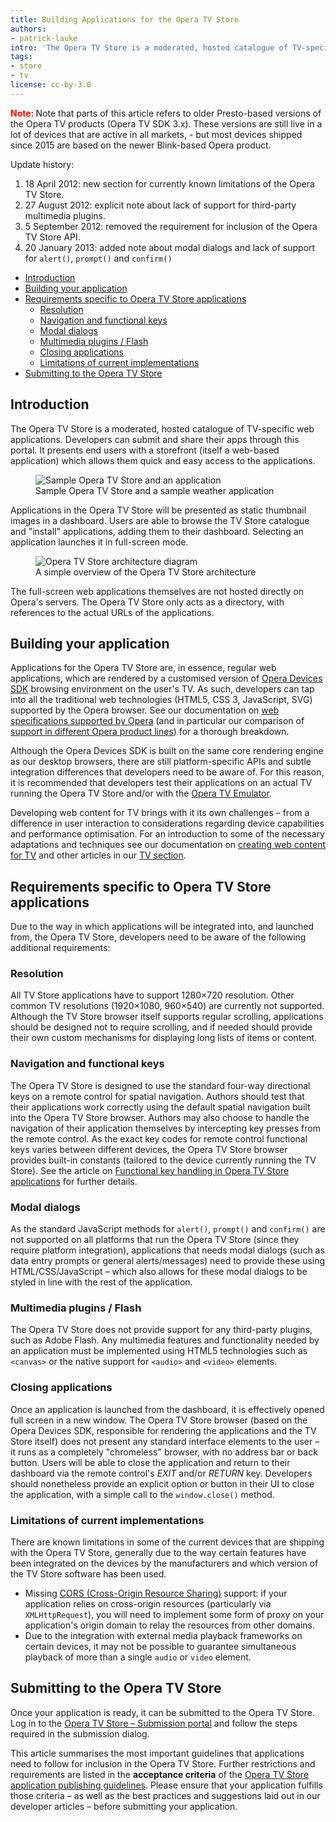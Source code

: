 ```yaml
---
title: Building Applications for the Opera TV Store
authors:
- patrick-lauke
intro: 'The Opera TV Store is a moderated, hosted catalogue of TV-specific web applications. Developers can submit and share their apps through this portal. This article outlines the Opera TV Store architecture and lists the requirements and acceptance criteria for submitting applications.'
tags:
- store
- tv
license: cc-by-3.0
---
```


<font color="red"><b>Note: </b></font> Note that parts of this article refers to older Presto-based versions of the Opera TV products (Opera TV SDK 3.x). These versions are still live in a lot of devices that are active in all markets, - but most devices shipped since 2015 are based on the newer Blink-based Opera product.

Update history:

1. 18 April 2012: new section for currently known limitations of the Opera TV Store.
2. 27 August 2012: explicit note about lack of support for third-party multimedia plugins.
3. 5 September 2012: removed the requirement for inclusion of the Opera TV Store API.
4. 20 January 2013: added note about modal dialogs and lack of support for `alert()`, `prompt()` and `confirm()`

- [Introduction](#introduction)
- [Building your application](#building)
- [Requirements specific to Opera TV Store applications](#requirements)
	- [Resolution](#requirements-resolution)
	- [Navigation and functional keys](#requirements-navigation)
	- [Modal dialogs](#requirements-modal-dialogs)
	- [Multimedia plugins / Flash](#requirements-plugin-flash)
	- [Closing applications](#requirements-closing)
	- [Limitations of current implementations](#requirements-limitations)
- [Submitting to the Opera TV Store](#submitting)

## Introduction

The Opera TV Store is a moderated, hosted catalogue of TV-specific web applications. Developers can submit and share their apps through this portal. It presents end users with a storefront (itself a web-based application) which allows them quick and easy access to the applications.

<figure block="figure">
	<img elem="media" src="{{ page.id }}/sample-views.png" alt="Sample Opera TV Store and an application">
	<figcaption elem="caption">Sample Opera TV Store and a sample weather application</figcaption>
</figure>

Applications in the Opera TV Store will be presented as static thumbnail images in a dashboard. Users are able to browse the TV Store catalogue and "install" applications, adding them to their dashboard. Selecting an application launches it in full-screen mode.

<figure block="figure">
	<img elem="media" src="{{ page.id }}/architecture.png" alt="Opera TV Store architecture diagram">
	<figcaption elem="caption">A simple overview of the Opera TV Store architecture</figcaption>
</figure>

The full-screen web applications themselves are not hosted directly on Opera's servers. The Opera TV Store only acts as a directory, with references to the actual URLs of the applications.

## Building your application

Applications for the Opera TV Store are, in essence, regular web applications, which are rendered by a customised version of [Opera Devices SDK][13] browsing environment on the user's TV. As such, developers can tap into all the traditional web technologies (HTML5, CSS 3, JavaScript, SVG) supported by the Opera browser. See our documentation on [web specifications supported by Opera][14] (and in particular our comparison of [support in different Opera product lines][15]) for a thorough breakdown.

[13]: https://www.opera.com/business/devices/
[14]: https://www.opera.com/docs/specs/
[15]: https://www.opera.com/docs/specs/productspecs/

Although the Opera Devices SDK is built on the same core rendering engine as our desktop browsers, there are still platform-specific APIs and subtle integration differences that developers need to be aware of. For this reason, it is recommended that developers test their applications on an actual TV running the Opera TV Store and/or with the [Opera TV Emulator][16].

[16]: http://www.operasoftware.com/products/tv-emulator

Developing web content for TV brings with it its own challenges – from a difference in user interaction to considerations regarding device capabilities and performance optimisation. For an introduction to some of the necessary adaptations and techniques see our documentation on [creating web content for TV][17] and other articles in our [TV section][18].

[17]: /tv/creating-web-content-for-tv/
[18]: /tv/

## Requirements specific to Opera TV Store applications

Due to the way in which applications will be integrated into, and launched from, the Opera TV Store, developers need to be aware of the following additional requirements:

### Resolution

All TV Store applications have to support 1280×720 resolution. Other common TV resolutions (1920×1080, 960×540) are currently not supported. Although the TV Store browser itself supports regular scrolling, applications should be designed not to require scrolling, and if needed should provide their own custom mechanisms for displaying long lists of items or content.

### Navigation and functional keys

The Opera TV Store is designed to use the standard four-way directional keys on a remote control for spatial navigation. Authors should test that their applications work correctly using the default spatial navigation built into the Opera TV Store browser. Authors may also choose to handle the navigation of their application themselves by intercepting key presses from the remote control. As the exact key codes for remote control functional keys varies between different devices, the Opera TV Store browser provides built-in constants (tailored to the device currently running the TV Store). See the article on [Functional key handling in Opera TV Store applications][19] for further details.

[19]: /tv/functional-key-handling-in-opera-tv-store-applications/

### Modal dialogs

As the standard JavaScript methods for `alert()`, `prompt()` and `confirm()` are not supported on all platforms that run the Opera TV Store (since they require platform integration), applications that needs modal dialogs (such as data entry prompts or general alerts/messages) need to provide these using HTML/CSS/JavaScript – which also allows for these modal dialogs to be styled in line with the rest of the application.

### Multimedia plugins / Flash

The Opera TV Store does not provide support for any third-party plugins, such as Adobe Flash. Any multimedia features and functionality needed by an application must be implemented using HTML5 technologies such as `<canvas>` or the native support for `<audio>` and `<video>` elements.

### Closing applications

Once an application is launched from the dashboard, it is effectively opened full screen in a new window. The Opera TV Store browser (based on the Opera Devices SDK, responsible for rendering the applications and the TV Store itself) does not present any standard interface elements to the user – it runs as a completely "chromeless" browser, with no address bar or back button. Users will be able to close the application and return to their dashboard via the remote control's _EXIT_ and/or _RETURN_ key. Developers should nonetheless provide an explicit option or button in their UI to close the application, with a simple call to the `window.close()` method.

### Limitations of current implementations

There are known limitations in some of the current devices that are shipping with the Opera TV Store, generally due to the way certain features have been integrated on the devices by the manufacturers and which version of the TV Store software has been used.

- Missing [CORS (Cross-Origin Resource Sharing)][20] support: if your application relies on cross-origin resources (particularly via `XMLHttpRequest`), you will need to implement some form of proxy on your application's origin domain to relay the resources from other domains.
- Due to the integration with external media playback frameworks on certain devices, it may not be possible to guarantee simultaneous playback of more than a single `audio` or `video` element.

[20]: /articles/dom-access-control-using-cors/

## Submitting to the Opera TV Store

Once your application is ready, it can be submitted to the Opera TV Store. Log in to the [Opera TV Store – Submission portal][21] and follow the steps required in the submission dialog.

[21]: https://publish.tvstore.opera.com/

This article summarises the most important guidelines that applications need to follow for inclusion in the Opera TV Store. Further restrictions and requirements are listed in the **acceptance criteria** of the [Opera TV Store application publishing guidelines][22]. Please ensure that your application fulfills those criteria – as well as the best practices and suggestions laid out in our developer articles – before submitting your application.

[22]: https://publish.tvstore.opera.com/guidelines/
